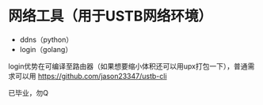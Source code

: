 # 网络工具（用于USTB网络环境）

- ddns（python）
- login（golang）

login优势在可编译至路由器（如果想要缩小体积还可以用upx打包一下），普通需求可以用 https://github.com/jason23347/ustb-cli

已毕业，勿Q
